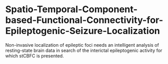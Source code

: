 # Spatio-Temporal-Component-based-Functional-Connectivity-for-Epileptogenic-Seizure-Localization
Non-invasive localization of epileptic foci needs an intelligent analysis of resting-state brain data in search of the interictal epileptogenic activity for which stCBFC is presented.
